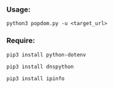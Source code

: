 ### Usage:

```
python3 popdom.py -u <target_url>
```

### Require:

```
pip3 install python-dotenv
```

```
pip3 install dnspython
```

```
pip3 install ipinfo
```
